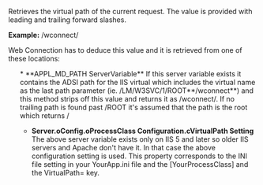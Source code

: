 ﻿Retrieves the virtual path of the current request. The value is provided with leading and trailing forward slashes.

**Example:** 
/wconnect/

Web Connection has to deduce this value and it is retrieved from one of these locations:

<ol>
* **APPL_MD_PATH ServerVariable**  
If this server variable exists it contains the ADSI path for the IIS virtual which includes the virtual name as the last path parameter (ie. /LM/W3SVC/1/ROOT**/wconnect**) and this method strips off this value and returns it as /wconnect/. If no trailing path is found past /ROOT it's assumed that the path is the root which returns /

* **Server.oConfig.oProcessClass Configuration.cVirtualPath Setting**  
The above server variable exists only on IIS 5 and later so older IIS servers and Apache don't have it. In that case the above configuration setting is used. This property corresponds to the INI file setting in your YourApp.ini file and the [YourProcessClass] and the VirtualPath= key.
</ol>